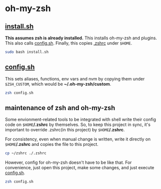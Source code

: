 # oh-my-zsh

## [install.sh](install.sh)

__This assumes zsh is already installed.__ This installs oh-my-zsh and plugins. This also calls [config.sh](config.sh). Finally, this copies [.zshrc](.zshrc) under `$HOME`.

```bash
sudo bash install.sh
```

## [config.sh](config.sh)

This sets aliases, functions, env vars and nvm by copying them under `$ZSH_CUSTOM`, which would be **~/.oh-my-zsh/custom**.

```bash
zsh config.sh
```

## maintenance of zsh and oh-my-zsh

Some envionment-related tools to be integrated with shell write their config code on `$HOME`**/.zshrc** by themselves. So, to keep this project in sync, it's important to override .zshrc(in this project) by `$HOME`**/.zshrc**.

For consistency, even when manual change is written, write it directly on `$HOME`**/.zshrc** and copies the file to this project.

```bash
cp ~/zshrc ./.zshrc
```

However, config for oh-my-zsh doesn't have to be like that. For convenience, just open this project, make some changes, and just execute [config.sh](config.sh). 

```bash
zsh config.sh
```